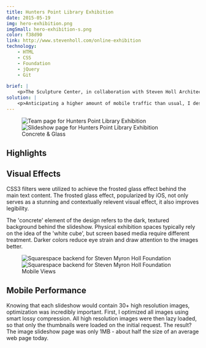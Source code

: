 ```yaml
---
title: Hunters Point Library Exhibition
date: 2015-05-19
img: hero-exhibition.png
imgSmall: hero-exhibition-s.png
color: f38d90
link: http://www.stevenholl.com/online-exhibition
technology:
    - HTML
    - CSS
    - Foundation
    - jQuery
    - Git
    
brief: | 
    <p>The Sculpture Center, in collaboration with Steven Holl Architects, was hosting an exhibition chronicling the design process for the new Hunters Point Community Library. As physical exhibition space was limited, the client decided that they wanted an accompanying digital exhibition to supplement the physical exhibition.</p>
solution: |
    <p>Anticipating a higher amount of mobile traffic than usual, I designed a minimalist static site that prioritized performance. The design I came up with was based around the idea of on concrete and glass - two key materials in Steven Holl's buildings.</p> 
---
```

<figure class="projects__img-wrapper row full-width" style="background-color: #{{ page.color }}">
        <div class="projects__half">
            <img class="projects__img" src="{{ imgurl }}/img/exhibition-interior.png" alt="Team page for Hunters Point Library Exhibition">
        </div>
        <div class="projects__half">
            <img class="projects__img" src="{{ imgurl }}/img/slider.png" alt="Slideshow page for Hunters Point Library Exhibition">
        </div>
    <figcaption class="projects__caption">
    Concrete & Glass
    </figcaption>
</figure>

<div class="row">
    <section class="text-block">
        <h2>Highlights</h2>
        <h2 class="subheading">Visual Effects</h2>
        <p>CSS3 filters were utilized to achieve the frosted glass effect behind the main text content. The frosted glass effect, popularized by iOS, not only serves as a stunning and contextually relevent visual effect, it also improves legibility.</p>
        <p>The 'concrete' element of the design refers to the dark, textured background behind the slideshow. Physical exhibition spaces typically rely on the idea of the 'white cube', but screen based media require different treatment. Darker colors reduce eye strain and draw attention to the images better.</p>
    </section>
</div>

<figure class="projects__img-wrapper row full-width" style="background-color: #{{ page.color }}">
        <div class="projects__half">
            <img class="projects__img" src="{{ imgurl }}/img/exhibition-mobile-interior2.png" alt="Squarespace backend for Steven Myron Holl Foundation">
        </div>
        <div class="projects__half">
            <img class="projects__img" src="{{ imgurl }}/img/exhibition-mobile.png" alt="Squarespace backend for Steven Myron Holl Foundation">
        </div>
    <figcaption class="projects__caption">
    Mobile Views
    </figcaption>
</figure>

<div class="row">
    <section class="text-block">
        <h2 class="subheading">Mobile Performance</h2>
        <p>Knowing that each slideshow would contain 30+ high resolution images, optimization was incredibly important. First, I optimized all images using smart lossy compression. All high resolution images were then lazy loaded, so that only the thumbnails were loaded on the initial request. The result? The image slideshow page was only 1MB - about half the size of an average web page today.</p>
    </section>
</div>
